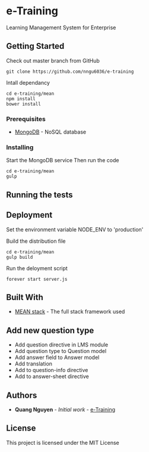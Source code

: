 # e-Training

Learning Management System for Enterprise

## Getting Started

Check out master branch from GitHub
```
git clone https://github.com/nngu6036/e-training
```
Intall dependancy
```
cd e-training/mean
npm install
bower install
```

### Prerequisites

* [MongoDB](https://mongodb.com/) - NoSQL database

### Installing

Start the MongoDB service
Then run the code
```
cd e-training/mean
gulp
```
## Running the tests




## Deployment

Set the environment variable NODE_ENV to 'production'

Build the distribution file
```
cd e-training/mean
gulp build
```
Run the deloyment script
```
forever start server.js
```

## Built With

* [MEAN stack](http://meanjs.org/) - The full stack framework used


## Add new question type

- Add question directive in LMS module
- Add question type to Question model
- Add answer field to Answer model
- Add translation
- Add to question-info directive
- Add to answer-sheet directive

## Authors

* **Quang Nguyen** - *Initial work* - [e-Training](https://github.com/nngu6036)

## License

This project is licensed under the MIT License


